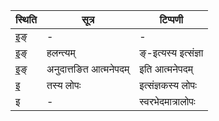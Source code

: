 | स्थिति | सूत्र | टिप्पणी |
| ----- | ------- | ------ |
| इ॒ङ् | - | - |
| इ॒ङ् | हलन्त्यम् | ङ्-इत्यस्य इत्संज्ञा |
| इ॒ङ् | अनुदात्तङित आत्मनेपदम् | इति आत्मनेपदम् |
| इ॒ | तस्य लोपः | इत्संज्ञकस्य लोपः |
| इ | - | स्वरभेदमात्रालोपः |
